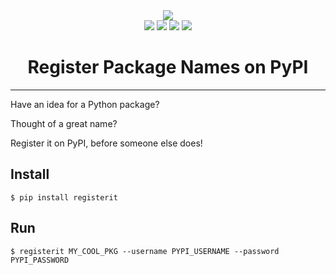 <div align="center">
<img src="https://dev-project-media.s3.eu-west-2.amazonaws.com/registerit-logo.png"/>
</div>

<div align="center">
<img src="https://img.shields.io/pypi/pyversions/registerit"/>
<img src="https://circleci.com/gh/alexioannides/registerit.svg?style=shield"/>
<img src="https://img.shields.io/pypi/v/registerit.svg?label=PyPI&logo=PyPI&logoColor=white&color=success"/>
<img src="https://img.shields.io/github/license/alexioannides/registerit?color=success"/>
<h1>Register Package Names on PyPI</h1>
</div>

---

Have an idea for a Python package?

Thought of a great name?

Register it on PyPI, before someone else does!

## Install

```shell
$ pip install registerit
```

## Run

```shell
$ registerit MY_COOL_PKG --username PYPI_USERNAME --password PYPI_PASSWORD
```
